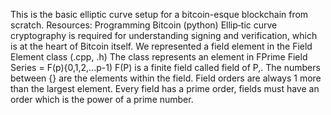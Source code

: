 This is the basic elliptic curve setup for a bitcoin-esque blockchain from scratch.
Resources: Programming Bitcoin (python)
 Ellip‐tic curve cryptography is required for understanding signing and verification, which
is at the heart of Bitcoin itself. 
We represented a field element in the Field Element class (.cpp, .h)
The class represents an element in FPrime
Field Series = F(p){0,1,2,...p-1)
F(P) is a finite field called field of P,. The numbers between {} are the elements within the field.
Field orders are always 1 more than the largest element. Every field has a prime order, fields must have an order which is the power of a prime number. 
